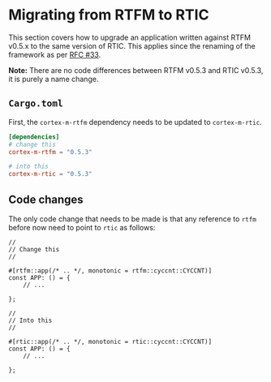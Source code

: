# Migrating from RTFM to RTIC

This section covers how to upgrade an application written against RTFM v0.5.x to
the same version of RTIC. This applies since the renaming of the framework as per [RFC #33].

**Note:** There are no code differences between RTFM v0.5.3 and RTIC v0.5.3, it is purely a name
change.

[RFC #33]: https://github.com/rtic-rs/rfcs/pull/33

## `Cargo.toml`

First, the `cortex-m-rtfm` dependency needs to be updated to
`cortex-m-rtic`.

``` toml
[dependencies]
# change this
cortex-m-rtfm = "0.5.3"

# into this
cortex-m-rtic = "0.5.3"
```

## Code changes

The only code change that needs to be made is that any reference to `rtfm` before now need to point
to `rtic` as follows:

``` rust,noplayground
//
// Change this
//

#[rtfm::app(/* .. */, monotonic = rtfm::cyccnt::CYCCNT)]
const APP: () = {
    // ...

};

//
// Into this
//

#[rtic::app(/* .. */, monotonic = rtic::cyccnt::CYCCNT)]
const APP: () = {
    // ...

};
```
